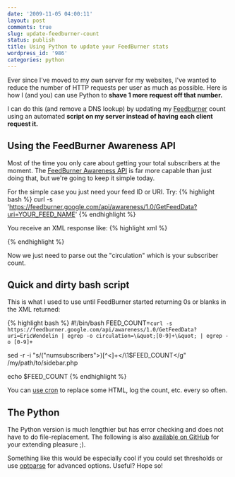 ```yaml
---
date: '2009-11-05 04:00:11'
layout: post
comments: true
slug: update-feedburner-count
status: publish
title: Using Python to update your FeedBurner stats
wordpress_id: '986'
categories: python
---
```


<img src="/images/html.jpg" alt="" class="img-left" />Ever since I've moved to my own server for my websites, I've wanted to reduce the number of HTTP requests per user as much as possible. Here is how I (and you) can use Python to **shave 1 more request off that number.**

I can do this (and remove a DNS lookup) by updating my [Feedburner](http://feedburner.google.com) count using an automated **script on my server instead of having each client request it.**

## Using the FeedBurner Awareness API

Most of the time you only care about getting your total subscribers at the moment. The [FeedBurner Awareness API](http://code.google.com/apis/feedburner/awareness_api.html) is far more capable than just doing that, but we're going to keep it simple today.

For the simple case you just need your feed ID or URI. Try:
{% highlight bash %}
curl -s 'https://feedburner.google.com/api/awareness/1.0/GetFeedData?uri=YOUR_FEED_NAME'
{% endhighlight %}

You receive an XML response like:
{% highlight xml %}
<?xml version="1.0" encoding="UTF-8"?>
<rsp stat="ok">
  <!--This information is part of the FeedBurner Awareness API.
      If you want to hide this information, you may do so via your FeedBurner Account.-->
  <feed id="foo0nbta7tscktjrgddc95gg3s" uri="EricWendelin">
    <entry date="2009-11-03" circulation="1481" hits="3901" reach="21" />
  </feed>
</rsp>
{% endhighlight %}

Now we just need to parse out the "circulation" which is your subscriber count.

## Quick and dirty bash script

This is what I used to use until FeedBurner started returning 0s or blanks in the XML returned:

{% highlight bash %}
#!/bin/bash
FEED_COUNT=`curl -s https://feedburner.google.com/api/awareness/1.0/GetFeedData?uri=EricWendelin | egrep -o circulation=\&quot;[0-9]+\&quot; | egrep -o [0-9]+`

sed -r -i "s/(\"numsubscribers\">)[^<]+</\1$FEED_COUNT</g" /my/path/to/sidebar.php

echo $FEED_COUNT
{% endhighlight %}

You can [use cron](/productivity/crontab-for-automation/) to replace some HTML, log the count, etc. every so often.

## The Python

The Python version is much lengthier but has error checking and does not have to do file-replacement. The following is also [available on GitHub](http://gist.github.com/226407) for your extending pleasure ;).

<script src="//gist.github.com/226407.js"> </script>

Something like this would be especially cool if you could set thresholds or use [optparse](http://docs.python.org/library/optparse.html) for advanced options. Useful? Hope so!
